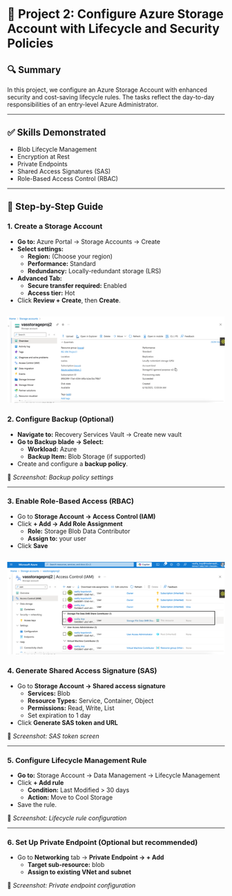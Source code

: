 
# 🚀 Project 2: Configure Azure Storage Account with Lifecycle and Security Policies

## 🔍 Summary

In this project, we configure an Azure Storage Account with enhanced security and cost-saving lifecycle rules. The tasks reflect the day-to-day responsibilities of an entry-level Azure Administrator.

---

## ✅ Skills Demonstrated

- Blob Lifecycle Management  
- Encryption at Rest  
- Private Endpoints  
- Shared Access Signatures (SAS)  
- Role-Based Access Control (RBAC)  

---

## 🧭 Step-by-Step Guide

### 1. Create a Storage Account

- **Go to:** Azure Portal → Storage Accounts → Create
- **Select settings:**
  - **Region:** (Choose your region)
  - **Performance:** Standard
  - **Redundancy:** Locally-redundant storage (LRS)
- **Advanced Tab:**
  - **Secure transfer required:** Enabled
  - **Access tier:** Hot
- Click **Review + Create**, then **Create**.

![Image alt](https://github.com/vasiliykop/Azure-Storage-Security/blob/fc4299bcbfca4538d2927db2aa721dd0392497af/storage-account-overview.png)
---

### 2. Configure Backup (Optional)

- **Navigate to:** Recovery Services Vault → Create new vault
- **Go to Backup blade → Select:**
  - **Workload:** Azure
  - **Backup Item:** Blob Storage (if supported)
- Create and configure a **backup policy**.

📸 *Screenshot: Backup policy settings*

---

### 3. Enable Role-Based Access (RBAC)

- Go to **Storage Account → Access Control (IAM)**
- Click **+ Add → Add Role Assignment**
  - **Role:** Storage Blob Data Contributor
  - **Assign to:** your user
- Click **Save**

![Image alt](https://github.com/vasiliykop/Azure-Storage-Security/blob/a91ab5fe5078081345f6a2020ebf20e95eb21e6c/RBAC.png)
---

### 4. Generate Shared Access Signature (SAS)

- Go to **Storage Account → Shared access signature**
  - **Services:** Blob
  - **Resource Types:** Service, Container, Object
  - **Permissions:** Read, Write, List
  - Set expiration to 1 day
- Click **Generate SAS token and URL**

📸 *Screenshot: SAS token screen*

---

### 5. Configure Lifecycle Management Rule

- **Go to:** Storage Account → Data Management → Lifecycle Management
- Click **+ Add rule**
  - **Condition:** Last Modified > 30 days
  - **Action:** Move to Cool Storage
- Save the rule.

📸 *Screenshot: Lifecycle rule configuration*

---

### 6. Set Up Private Endpoint (Optional but recommended)

- Go to **Networking** tab → **Private Endpoint → + Add**
  - **Target sub-resource:** blob
  - **Assign to existing VNet and subnet**

📸 *Screenshot: Private endpoint configuration*








